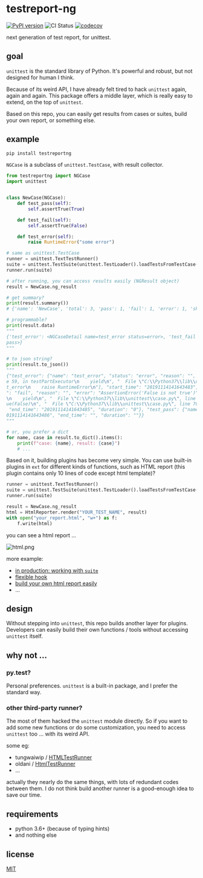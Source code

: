 # testreport-ng


[![PyPI version](https://badge.fury.io/py/testreportng.svg)](https://badge.fury.io/py/testreportng)
![CI Status](https://github.com/williamfzc/testreportng/workflows/Python%20application/badge.svg)
[![codecov](https://codecov.io/gh/williamfzc/testreportng/branch/master/graph/badge.svg?token=18PMrmYcAk)](https://codecov.io/gh/williamfzc/testreportng)

next generation of test report, for unittest.

## goal

`unittest` is the standard library of Python. It's powerful and robust, but not designed for human I think.

Because of its weird API, I have already felt tired to hack `unittest` again, again and again. This package offers a middle layer, which is really easy to extend, on the top of `unittest`. 

Based on this repo, you can easily get results from cases or suites, build your own report, or something else. 

## example

```bash
pip install testreportng
```

`NGCase` is a subclass of `unittest.TestCase`, with result collector.

```python
from testreportng import NGCase
import unittest


class NewCase(NGCase):
    def test_pass(self):
        self.assertTrue(True)

    def test_fail(self):
        self.assertTrue(False)

    def test_error(self):
        raise RuntimeError("some error")

# same as unittest.TestCase
runner = unittest.TextTestRunner()
suite = unittest.TestSuite(unittest.TestLoader().loadTestsFromTestCase(NewCase))
runner.run(suite)

# after running, you can access results easily (NGResult object)
result = NewCase.ng_result

# get summary?
print(result.summary())
# {'name': 'NewCase', 'total': 3, 'pass': 1, 'fail': 1, 'error': 1, 'skip': 0}

# programmable?
print(result.data)
"""
{'test_error': <NGCaseDetail name=test_error status=error>, 'test_fail': <NGCaseDetail name=test_fail status=fail>, 'test_pass': <NGCaseDetail name=test_pass status=
pass>}
"""

# to json string?
print(result.to_json())
"""
{"test_error": {"name": "test_error", "status": "error", "reason": "", "error": "RuntimeError()", "traceback": ["  File \"C:\\Python37\\lib\\unittest\\case.py\", lin
e 59, in testPartExecutor\n    yield\n", "  File \"C:\\Python37\\lib\\unittest\\case.py\", line 628, in run\n    testMethod()\n", "  File \"aaa.py\", line 13, in tes
t_error\n    raise RuntimeError\n"], "start_time": "20191114141643483", "end_time": "20191114141643483", "duration": "0"}, "test_fail": {"name": "test_fail", "status
": "fail", "reason": "", "error": "AssertionError('False is not true')", "traceback": ["  File \"C:\\Python37\\lib\\unittest\\case.py\", line 59, in testPartExecutor
\n    yield\n", "  File \"C:\\Python37\\lib\\unittest\\case.py\", line 628, in run\n    testMethod()\n", "  File \"aaa.py\", line 10, in test_fail\n    self.assertTr
ue(False)\n", "  File \"C:\\Python37\\lib\\unittest\\case.py\", line 705, in assertTrue\n    raise self.failureException(msg)\n"], "start_time": "20191114141643485",
 "end_time": "20191114141643485", "duration": "0"}, "test_pass": {"name": "test_pass", "status": "pass", "reason": "", "error": "", "traceback": "", "start_time": "2
0191114141643486", "end_time": "", "duration": ""}}
"""

# or, you prefer a dict
for name, case in result.to_dict().items():
    print(f"case: {name}, result: {case}")
    # ...
```

Based on it, building plugins has become very simple. You can use built-in plugins in `ext` for different kinds of functions, such as HTML report (this plugin contains only 10 lines of code except html template)?

```python
runner = unittest.TextTestRunner()
suite = unittest.TestSuite(unittest.TestLoader().loadTestsFromTestCase(NewCase))
runner.run(suite)

result = NewCase.ng_result
html = HtmlReporter.render("YOUR_TEST_NAME", result)
with open("your_report.html", "w+") as f:
    f.write(html)
```

you can see a html report ...

![html.png](https://i.loli.net/2019/11/14/jbxNSpCgvadGAuE.png)

more example:

- [in production: working with `suite`](./example/suite.py)
- [flexible hook](./example/hook.py)
- [build your own html report easily](./example/report.py)
- ...

## design

Without stepping into `unittest`, this repo builds another layer for plugins. Developers can easily build their own functions / tools without accessing `unittest` itself.

## why not ...

### py.test?

Personal preferences. `unittest` is a built-in package, and I prefer the standard way.

### other third-party runner?

The most of them hacked the `unittest` module directly. So if you want to add some new functions or do some customization, you need to access `unittest` too ... with its weird API.

some eg:

- tungwaiwip / [HTMLTestRunner](https://github.com/tungwaiyip/HTMLTestRunner)
- oldani / [HtmlTestRunner](https://github.com/oldani/HtmlTestRunner)
- ...

actually they nearly do the same things, with lots of redundant codes between them. I do not think build another runner is a good-enough idea to save our time.

## requirements

- python 3.6+ (because of typing hints)
- and nothing else

## license

[MIT](LICENSE)
